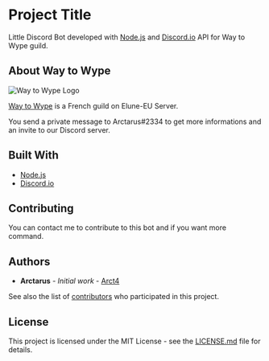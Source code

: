 # Project Title

Little Discord Bot developed with [Node.js](https://nodejs.org/en/) and [Discord.io](https://github.com/izy521/discord.io) API for Way to Wype guild.

## About Way to Wype

![Way to Wype Logo](/data/common/wtw_logo.png)

[Way to Wype](http://eu.battle.net/wow/fr/guild/elune/Way_to_Wype/) is a French guild on Elune-EU Server.

You send a private message to Arctarus#2334 to get more informations and an invite to our Discord server.

## Built With

* [Node.js](https://nodejs.org/en/)
* [Discord.io](https://github.com/izy521/discord.io)

## Contributing

You can contact me to contribute to this bot and if you want more command.

## Authors

* **Arctarus** - *Initial work* - [Arct4](https://github.com/Arct4)

See also the list of [contributors](https://github.com/your/project/contributors) who participated in this project.

## License

This project is licensed under the MIT License - see the [LICENSE.md](LICENSE.md) file for details.
